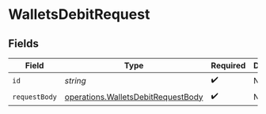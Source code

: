 # WalletsDebitRequest


## Fields

| Field                                                                                    | Type                                                                                     | Required                                                                                 | Description                                                                              |
| ---------------------------------------------------------------------------------------- | ---------------------------------------------------------------------------------------- | ---------------------------------------------------------------------------------------- | ---------------------------------------------------------------------------------------- |
| `id`                                                                                     | *string*                                                                                 | :heavy_check_mark:                                                                       | N/A                                                                                      |
| `requestBody`                                                                            | [operations.WalletsDebitRequestBody](../../models/operations/walletsdebitrequestbody.md) | :heavy_check_mark:                                                                       | N/A                                                                                      |